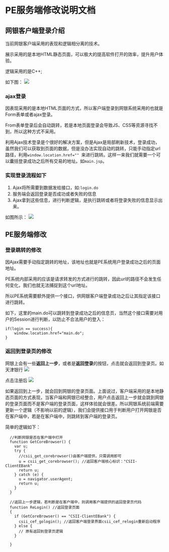 # PE服务端修改说明文档

## 网银客户端登录介绍
当前网银客户端采用的表现和逻辑相分离的技术。


展示采用的是本地HTML静态页面，可以极大的提高软件打开的效率，提升用户体验。

逻辑采用的是C++;

如下图：
![](http://p1hy9syru.bkt.clouddn.com/18-2-8/33718736.jpg)

### ajax登录

因表现采用的是本地HTML页面的方式，所以客户端登录到网银系统采用的也就是Form表单或者ajax登录。

From表单登录后会自动跳转，若是本地页面登录会导致JS、CSS等资源寻找不到，所以这种方式不采用。

利用Ajax技术登录是个很好的解决方案，但是Ajax是局部刷新技术，登录成功，虽然我们可以获取到页面的数据，但是没办法实现自动的跳转，只能手动指定url路径，利用```window.location.href="" ```来进行跳转。这样一来我们就需要一个可以囊括登录成功之后所有交易的地址。如```main.jsp```。


### 实现登录流程如下

1. Ajax将所需要到数据发给接口，如:```login.do ```
2. 服务端会返回登录是否成功或者失败的信息
3. Ajax拿到这些信息，进行判断逻辑，是执行跳转或者将登录失败的信息显示出来。

如图所示：
![](http://p1hy9syru.bkt.clouddn.com/18-2-8/69075386.jpg)

## PE服务端修改

### 登录跳转的修改
因Ajax需要手动指定跳转的地址，该地址也就是PE系统用户登录成功之后的页面地址。

PE系统内部采用的应该是请求转发的方式进行的跳转，因此url的路径不会发生任何变化，我们也就无法捕捉到这个url地址。

所以PE系统需要额外提供一个接口，供网银客户端登录成功之后让其指定该接口进行跳转。

如下，这里的main.do可以跳转到登录成功之后的信息页，当然这个接口需要对用户的Session进行判断，以防止不合法用户的登入：
```
if(login == success){
    window.location.href="main.do";
}

```

### 返回到登录页的修改
网银上会有一些**返回上一步**，或者是**返回登录**的按钮，点击就会返回到登录页。如天津银行
![](http://p1hy9syru.bkt.clouddn.com/18-2-8/60193196.jpg)

点击注册后
![](http://p1hy9syru.bkt.clouddn.com/18-2-8/86549512.jpg)

如果返回到上一步，就会回到网银的登录页面。上面说过，客户端采用的是本地静态页面的方式表现，当客户端和网银已经整合，用户点击返回上一步就会跳到网银的登录页面而不是客户端的登录页面，这样体验就会很差。所以网银系统前端需要更新一个逻辑（不影响以前的逻辑），我们会提供接口用于判断用户打开网银是否在客户端中，若是在客户端中，则跳转到客户端的登录页。

简单的逻辑如下：
```
  //判断网银是否在客户端中打开
  function GetCoreBrowser() {
    var u;
    try {
      //csii_get_corebrowser()由客户端提供，只需调用即可
      u = csii_get_corebrowser(); //返回客户端核心标识："CSII-ClientEBank"
      return u;
    } catch (e) {
      u = navigator.userAgent;
      return u;
    }
  }

  //返回上一步逻辑，若判断是在客户端中，则调用客户端提供的返回登录页代码
  function ReLogin() //返回登录页面
  {
    if (GetCoreBrowser() == "CSII-ClientEBank") {
      csii_cef_gologin(); //返回客户端登录界面csii_cef_relogin重新启动程序
    } else {
      // 原有返回到登录页逻辑
    }

  }

```
